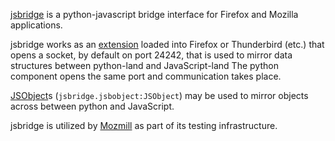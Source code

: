 [jsbridge](https://github.com/mozilla/mozmill/tree/master/jsbridge)
is a python-javascript bridge interface for Firefox and Mozilla
applications.

jsbridge works as an 
[extension](https://github.com/mozilla/mozmill/tree/master/jsbridge/jsbridge/extension)
loaded into Firefox or Thunderbird
(etc.) that opens a socket, by default on port 24242, that 
is used to mirror data structures between python-land and JavaScript-land
The python component opens the same port and communication takes place.

[JSObject](https://github.com/mozilla/mozmill/blob/master/jsbridge/jsbridge/jsobjects.py)s
(`jsbridge.jsbobject:JSObject`) may be used to mirror
objects across between python and JavaScript.

jsbridge is utilized by 
[Mozmill](https://developer.mozilla.org/en/Mozmill) as part of its
testing infrastructure.